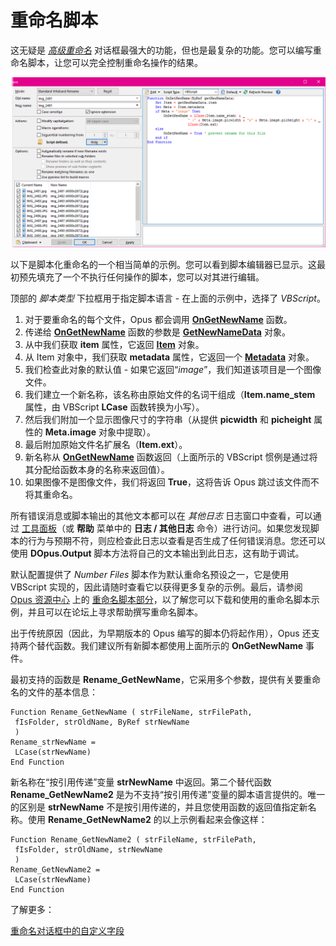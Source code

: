 # 重命名脚本

这无疑是 *[高级重命名](/Manual/file_operations/renaming_files/advanced_rename/README.zh.md)* 对话框最强大的功能，但也是最复杂的功能。您可以编写重命名脚本，让您可以完全控制重命名操作的结果。

![](/Manual/images/media/rename_scripts.png)

以下是脚本化重命名的一个相当简单的示例。您可以看到脚本编辑器已显示。这最初预先填充了一个不执行任何操作的脚本，您可以对其进行编辑。

顶部的 *脚本类型* 下拉框用于指定脚本语言 - 在上面的示例中，选择了 *VBScript*。

1.  对于要重命名的每个文件，Opus 都会调用 **[OnGetNewName](/Manual/reference/scripting_reference/scripting_events/ongetnewname.zh.md)** 函数。
2.  传递给 **[OnGetNewName](/Manual/reference/scripting_reference/scripting_events/ongetnewname.zh.md)** 函数的参数是 **[GetNewNameData](/Manual/reference/scripting_reference/scripting_objects/getnewnamedata.zh.md)** 对象。
3.  从中我们获取 **item** 属性，它返回 **[Item](/Manual/reference/scripting_reference/scripting_objects/item.zh.md)** 对象。
4.  从 Item 对象中，我们获取 **metadata** 属性，它返回一个 **[Metadata](/Manual/reference/scripting_reference/scripting_objects/metadata.zh.md)** 对象。
5.  我们检查此对象的默认值 - 如果它返回“*image*”，我们知道该项目是一个图像文件。
6.  我们建立一个新名称，该名称由原始文件的名词干组成（**Item.name_stem** 属性，由 VBScript **LCase** 函数转换为小写）。
7.  然后我们附加一个显示图像尺寸的字符串（从提供 **picwidth** 和 **picheight** 属性的 **Meta.image** 对象中提取）。
8.  最后附加原始文件名扩展名（**Item.ext**）。
9.  新名称从 **[OnGetNewName](/Manual/reference/scripting_reference/scripting_events/ongetnewname.zh.md)** 函数返回（上面所示的 VBScript 惯例是通过将其分配给函数本身的名称来返回值）。
10. 如果图像不是图像文件，我们将返回 **True**，这将告诉 Opus 跳过该文件而不将其重命名。

所有错误消息或脚本输出的其他文本都可以在 *其他日志* 日志窗口中查看，可以通过 [工具面板](/Manual/basic_concepts/the_lister/utility_panel.zh.md)（或 **帮助** 菜单中的 **日志 / 其他日志** 命令）进行访问。如果您发现脚本的行为与预期不符，则应检查此日志以查看是否生成了任何错误消息。您还可以使用 **DOpus.Output** 脚本方法将自己的文本输出到此日志，这有助于调试。

默认配置提供了 *Number Files* 脚本作为默认重命名预设之一，它是使用 VBScript 实现的，因此请随时查看它以获得更多复杂的示例。最后，请参阅 [Opus 资源中心](https://resource.dopus.com/c/rename) 上的 [重命名脚本部分](https://resource.dopus.com/c/rename)，以了解您可以下载和使用的重命名脚本示例，并且可以在论坛上寻求帮助撰写重命名脚本。

出于传统原因（因此，为早期版本的 Opus 编写的脚本仍将起作用），Opus 还支持两个替代函数。我们建议所有新脚本都使用上面所示的 **OnGetNewName** 事件。

最初支持的函数是 **Rename_GetNewName**，它采用多个参数，提供有关要重命名的文件的基本信息：

    Function Rename_GetNewName ( strFileName, strFilePath, 
     fIsFolder, strOldName, ByRef strNewName 
     )
    Rename_strNewName = 
     LCase(strNewName)
    End Function

新名称在“按引用传递”变量 **strNewName** 中返回。第二个替代函数 **Rename_GetNewName2** 是为不支持“按引用传递”变量的脚本语言提供的。唯一的区别是 **strNewName** 不是按引用传递的，并且您使用函数的返回值指定新名称。使用 **Rename_GetNewName2** 的以上示例看起来会像这样：

    Function Rename_GetNewName2 ( strFileName, strFilePath, 
     fIsFolder, strOldName, strNewName 
     )
    Rename_GetNewName2 = 
     LCase(strNewName)
    End Function

了解更多：

[重命名对话框中的自定义字段](/Manual/scripting/rename_scripts/custom_fields_in_the_rename_dialog.zh.md)